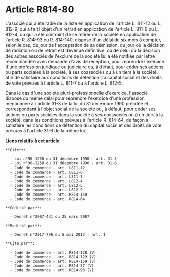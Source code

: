 # Article R814-80

L'associé qui a été radié de la liste en application de l'article L. 811-12 ou L. 812-9, qui a fait l'objet d'un retrait en
application de l'article L. 811-6 ou L. 812-4, ou qui a été contraint de se retirer de la société en application de l'article
R. 814-93 ou R. 814-140, dispose d'un délai de six mois à compter, selon le cas, du jour de l'acceptation de sa démission, du
jour où la décision de radiation ou de retrait est devenue définitive, ou de celui où la décision des autres associés de
l'exclure de la société lui a été notifiée par lettre recommandée avec demande d'avis de réception, pour reprendre l'exercice
d'une profession juridique ou judiciaire ou, à défaut, pour céder ses actions ou parts sociales à la société, à ses
coassociés ou à un tiers à la société, afin de satisfaire aux conditions de détention du capital social et des droits de vote
prévues à l'article L. 811-7 ou à l'article L. 812-5. 

Dans le cas d'une société pluri-professionnelle d'exercice, l'associé dispose du même délai pour reprendre l'exercice d'une
profession mentionnée à l'article 31-3 de la loi du 31 décembre 1990 précitée et correspondant à l'objet social de la société
ou, à défaut, pour céder ses actions ou parts sociales dans la société à ses coassociés ou à un tiers à la société, dans les
conditions prévues à l'article R. 814-64, de façon à satisfaire les conditions de détention du capital social et des droits
de vote prévues à l'article 31-6 de la même loi.

**Liens relatifs à cet article**

	**Cite**:

	  - Loi n°90-1258 du 31 décembre 1990 - art. 31-3
	  - Loi n°90-1258 du 31 décembre 1990 - art. 31-6
	  - Code de commerce - art. L811-12
	  - Code de commerce - art. L811-6
	  - Code de commerce - art. L811-7
	  - Code de commerce - art. L812-4
	  - Code de commerce - art. L812-5
	  - Code de commerce - art. L812-9
	  - Code de commerce - art. R814-140
	  - Code de commerce - art. R814-64

	**Codifié par**:

	  - Décret n°2007-431 du 25 mars 2007

	**Modifié par**:

	  - Décret n°2017-796 du 5 mai 2017 - art. 1

	**Cité par**:

	  - Code de commerce - art. R814-128 (V)
	  - Code de commerce - art. R814-129 (V)
	  - Code de commerce - art. R814-150 (V)
	  - Code de commerce - art. R814-77 (V)
	  - Code de commerce - art. R814-93 (V)
